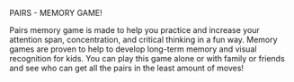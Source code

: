 PAIRS - MEMORY GAME!

Pairs memory game is made to help you practice and increase your attention span, concentration, and critical thinking in a fun way. Memory games are proven to help to develop long-term memory and visual recognition for kids. You can play this game alone or with family or friends and see who can get all the pairs in the least amount of moves!


